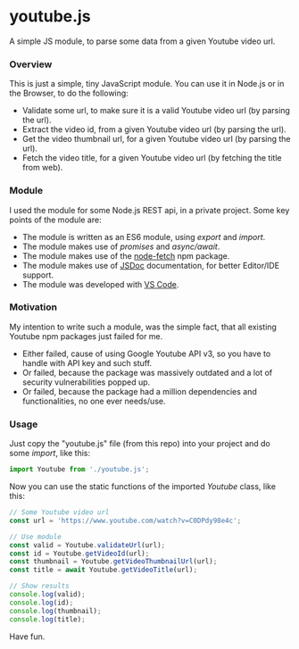 # youtube.js
A simple JS module, to parse some data from a given Youtube video url.

### Overview
This is just a simple, tiny JavaScript module. You can use it in Node.js or in the Browser, to do the following:
- Validate some url, to make sure it is a valid Youtube video url (by parsing the url).
- Extract the video id, from a given Youtube video url (by parsing the url).
- Get the video thumbnail url, for a given Youtube video url (by parsing the url).
- Fetch the video title, for a given Youtube video url (by fetching the title from web).

### Module
I used the module for some Node.js REST api, in a private project. Some key points of the module are:
- The module is written as an ES6 module, using *export* and *import*.
- The module makes use of *promises* and *async/await*.
- The module makes use of the [node-fetch](https://www.npmjs.com/package/node-fetch) npm package.
- The module makes use of [JSDoc](https://jsdoc.app) documentation, for better Editor/IDE support.
- The module was developed with [VS Code](https://code.visualstudio.com).

### Motivation
My intention to write such a module, was the simple fact, that all existing Youtube npm packages just failed for me.
- Either failed, cause of using Google Youtube API v3, so you have to handle with API key and such stuff.
- Or failed, because the package was massively outdated and a lot of security vulnerabilities popped up.
- Or failed, because the package had a million dependencies and functionalities, no one ever needs/use.

### Usage
Just copy the "youtube.js" file (from this repo) into your project and do some *import*, like this:

```javascript
import Youtube from './youtube.js';
```
Now you can use the static functions of the imported *Youtube* class, like this:

```javascript
// Some Youtube video url
const url = 'https://www.youtube.com/watch?v=C0DPdy98e4c';

// Use module
const valid = Youtube.validateUrl(url);
const id = Youtube.getVideoId(url);
const thumbnail = Youtube.getVideoThumbnailUrl(url);
const title = await Youtube.getVideoTitle(url);

// Show results
console.log(valid);
console.log(id);
console.log(thumbnail);
console.log(title);
```
Have fun.
